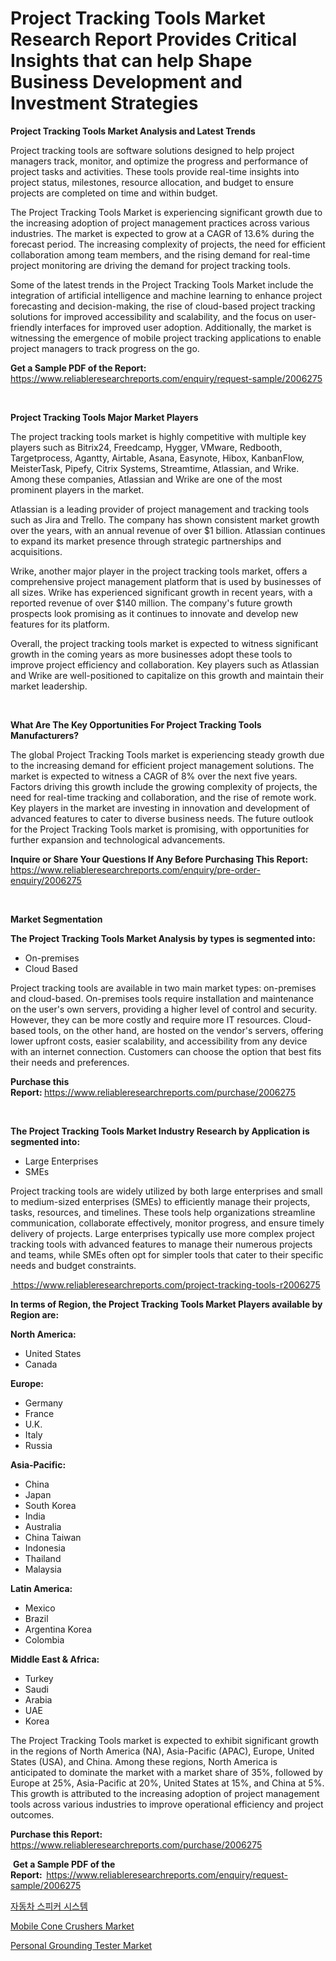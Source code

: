 <p><h1>Project Tracking Tools Market Research Report Provides Critical Insights that can help Shape Business Development and Investment Strategies</h1></p><p><strong>Project Tracking Tools Market Analysis and Latest Trends</strong></p>
<p><p>Project tracking tools are software solutions designed to help project managers track, monitor, and optimize the progress and performance of project tasks and activities. These tools provide real-time insights into project status, milestones, resource allocation, and budget to ensure projects are completed on time and within budget.</p><p>The Project Tracking Tools Market is experiencing significant growth due to the increasing adoption of project management practices across various industries. The market is expected to grow at a CAGR of 13.6% during the forecast period. The increasing complexity of projects, the need for efficient collaboration among team members, and the rising demand for real-time project monitoring are driving the demand for project tracking tools.</p><p>Some of the latest trends in the Project Tracking Tools Market include the integration of artificial intelligence and machine learning to enhance project forecasting and decision-making, the rise of cloud-based project tracking solutions for improved accessibility and scalability, and the focus on user-friendly interfaces for improved user adoption. Additionally, the market is witnessing the emergence of mobile project tracking applications to enable project managers to track progress on the go.</p></p>
<p><strong>Get a Sample PDF of the Report:&nbsp;</strong> <a href="https://www.reliableresearchreports.com/enquiry/request-sample/2006275">https://www.reliableresearchreports.com/enquiry/request-sample/2006275</a></p>
<p>&nbsp;</p>
<p><strong>Project Tracking Tools Major Market Players</strong></p>
<p><p>The project tracking tools market is highly competitive with multiple key players such as Bitrix24, Freedcamp, Hygger, VMware, Redbooth, Targetprocess, Agantty, Airtable, Asana, Easynote, Hibox, KanbanFlow, MeisterTask, Pipefy, Citrix Systems, Streamtime, Atlassian, and Wrike. Among these companies, Atlassian and Wrike are one of the most prominent players in the market.</p><p>Atlassian is a leading provider of project management and tracking tools such as Jira and Trello. The company has shown consistent market growth over the years, with an annual revenue of over $1 billion. Atlassian continues to expand its market presence through strategic partnerships and acquisitions.</p><p>Wrike, another major player in the project tracking tools market, offers a comprehensive project management platform that is used by businesses of all sizes. Wrike has experienced significant growth in recent years, with a reported revenue of over $140 million. The company's future growth prospects look promising as it continues to innovate and develop new features for its platform.</p><p>Overall, the project tracking tools market is expected to witness significant growth in the coming years as more businesses adopt these tools to improve project efficiency and collaboration. Key players such as Atlassian and Wrike are well-positioned to capitalize on this growth and maintain their market leadership.</p></p>
<p>&nbsp;</p>
<p><strong>What Are The Key Opportunities For Project Tracking Tools Manufacturers?</strong></p>
<p><p>The global Project Tracking Tools market is experiencing steady growth due to the increasing demand for efficient project management solutions. The market is expected to witness a CAGR of 8% over the next five years. Factors driving this growth include the growing complexity of projects, the need for real-time tracking and collaboration, and the rise of remote work. Key players in the market are investing in innovation and development of advanced features to cater to diverse business needs. The future outlook for the Project Tracking Tools market is promising, with opportunities for further expansion and technological advancements.</p></p>
<p><strong>Inquire or Share Your Questions If Any Before Purchasing This Report:</strong> <a href="https://www.reliableresearchreports.com/enquiry/pre-order-enquiry/2006275">https://www.reliableresearchreports.com/enquiry/pre-order-enquiry/2006275</a></p>
<p>&nbsp;</p>
<p><strong>Market Segmentation</strong></p>
<p><strong>The Project Tracking Tools Market Analysis by types is segmented into:</strong></p>
<p><ul><li>On-premises</li><li>Cloud Based</li></ul></p>
<p><p>Project tracking tools are available in two main market types: on-premises and cloud-based. On-premises tools require installation and maintenance on the user's own servers, providing a higher level of control and security. However, they can be more costly and require more IT resources. Cloud-based tools, on the other hand, are hosted on the vendor's servers, offering lower upfront costs, easier scalability, and accessibility from any device with an internet connection. Customers can choose the option that best fits their needs and preferences.</p></p>
<p><strong>Purchase this Report:&nbsp;</strong><a href="https://www.reliableresearchreports.com/purchase/2006275">https://www.reliableresearchreports.com/purchase/2006275</a></p>
<p>&nbsp;</p>
<p><strong>The Project Tracking Tools Market Industry Research by Application is segmented into:</strong></p>
<p><ul><li>Large Enterprises</li><li>SMEs</li></ul></p>
<p><p>Project tracking tools are widely utilized by both large enterprises and small to medium-sized enterprises (SMEs) to efficiently manage their projects, tasks, resources, and timelines. These tools help organizations streamline communication, collaborate effectively, monitor progress, and ensure timely delivery of projects. Large enterprises typically use more complex project tracking tools with advanced features to manage their numerous projects and teams, while SMEs often opt for simpler tools that cater to their specific needs and budget constraints.</p></p>
<p><a href="https://www.reliableresearchreports.com/project-tracking-tools-r2006275">&nbsp;https://www.reliableresearchreports.com/project-tracking-tools-r2006275</a></p>
<p><strong>In terms of Region, the Project Tracking Tools Market Players available by Region are:</strong></p>
<p>
    <p> <strong> North America: </strong>
        <ul>
            <li>United States</li>
            <li>Canada</li>
        </ul>
        </p> 
    <p> <strong> Europe: </strong>
        <ul>
            <li>Germany</li>
            <li>France</li>
            <li>U.K.</li>
            <li>Italy</li>
            <li>Russia</li>
        </ul>
        </p> 
    <p> <strong> Asia-Pacific: </strong>
        <ul>
            <li>China</li>
            <li>Japan</li>
            <li>South Korea</li>
            <li>India</li>
            <li>Australia</li>
            <li>China Taiwan</li>
            <li>Indonesia</li>
            <li>Thailand</li>
            <li>Malaysia</li>
        </ul>
        </p> 
    <p> <strong> Latin America: </strong>
        <ul>
            <li>Mexico</li>
            <li>Brazil</li>
            <li>Argentina Korea</li>
            <li>Colombia</li>
        </ul>
        </p> 
    <p> <strong> Middle East & Africa: </strong>
        <ul>
            <li>Turkey</li>
            <li>Saudi</li>
            <li>Arabia</li>
            <li>UAE</li>
            <li>Korea</li>
        </ul>
    </p>
    </p>
<p><p>The Project Tracking Tools market is expected to exhibit significant growth in the regions of North America (NA), Asia-Pacific (APAC), Europe, United States (USA), and China. Among these regions, North America is anticipated to dominate the market with a market share of 35%, followed by Europe at 25%, Asia-Pacific at 20%, United States at 15%, and China at 5%. This growth is attributed to the increasing adoption of project management tools across various industries to improve operational efficiency and project outcomes.</p></p>
<p><strong>Purchase this Report: </strong><a href="https://www.reliableresearchreports.com/purchase/2006275">https://www.reliableresearchreports.com/purchase/2006275</a></p>
<p>&nbsp;<strong>Get a Sample PDF of the Report:&nbsp;&nbsp;</strong><a href="https://www.reliableresearchreports.com/enquiry/request-sample/2006275">https://www.reliableresearchreports.com/enquiry/request-sample/2006275</a></p>
<p><strong></strong></p>
<p><p><a href="https://medium.com/@autumnberge/%EC%9E%90%EB%8F%99%EC%B0%A8-%EC%8A%A4%ED%94%BC%EC%BB%A4-%EC%8B%9C%EC%8A%A4%ED%85%9C-%EC%8B%9C%EC%9E%A5-%EB%B6%84%EC%84%9D-cagr-%EC%8B%9C%EC%9E%A5-%EC%84%B8%EB%B6%84%ED%99%94-%EB%B0%8F-%EA%B8%80%EB%A1%9C%EB%B2%8C-%EC%82%B0%EC%97%85-%EA%B0%9C%EC%9A%94-388151ddcbbf">자동차 스피커 시스템</a></p><p><a href="https://www.linkedin.com/pulse/mobile-cone-crushers-market-competitive-analysis-trends-forecast-ra0cf?trackingId=ayMgOiorW9hWdU67A5bMhA%3D%3D">Mobile Cone Crushers Market</a></p><p><a href="https://www.linkedin.com/pulse/personal-grounding-tester-market-analysis-sze-forecasted-period-qgskf?trackingId=ZwplAVZHhA2p2%2BdCrNowBw%3D%3D">Personal Grounding Tester Market</a></p></p>